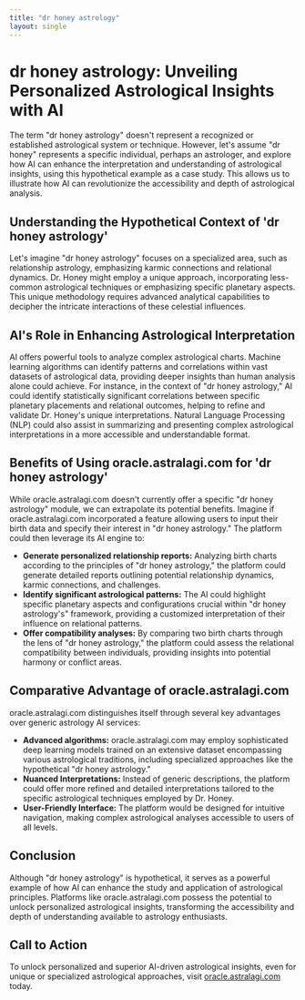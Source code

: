 ```yaml
---
title: "dr honey astrology"
layout: single
---
```


# dr honey astrology: Unveiling Personalized Astrological Insights with AI

The term "dr honey astrology" doesn't represent a recognized or established astrological system or technique.  However, let's assume "dr honey" represents a specific individual, perhaps an astrologer, and explore how AI can enhance the interpretation and understanding of astrological insights, using this hypothetical example as a case study.  This allows us to illustrate how AI can revolutionize the accessibility and depth of astrological analysis.

## Understanding the Hypothetical Context of 'dr honey astrology'

Let's imagine "dr honey astrology" focuses on a specialized area, such as relationship astrology, emphasizing karmic connections and relational dynamics. Dr. Honey might employ a unique approach, incorporating less-common astrological techniques or emphasizing specific planetary aspects. This unique methodology requires advanced analytical capabilities to decipher the intricate interactions of these celestial influences.


## AI's Role in Enhancing Astrological Interpretation

AI offers powerful tools to analyze complex astrological charts. Machine learning algorithms can identify patterns and correlations within vast datasets of astrological data, providing deeper insights than human analysis alone could achieve. For instance, in the context of "dr honey astrology,"  AI could identify statistically significant correlations between specific planetary placements and relational outcomes, helping to refine and validate Dr. Honey's unique interpretations.  Natural Language Processing (NLP) could also assist in summarizing and presenting complex astrological interpretations in a more accessible and understandable format.

## Benefits of Using oracle.astralagi.com for 'dr honey astrology'

While oracle.astralagi.com doesn't currently offer a specific "dr honey astrology" module, we can extrapolate its potential benefits.  Imagine if oracle.astralagi.com incorporated a feature allowing users to input their birth data and specify their interest in "dr honey astrology."  The platform could then leverage its AI engine to:

*   **Generate personalized relationship reports:** Analyzing birth charts according to the principles of "dr honey astrology," the platform could generate detailed reports outlining potential relationship dynamics, karmic connections, and challenges.
*   **Identify significant astrological patterns:**  The AI could highlight specific planetary aspects and configurations crucial within "dr honey astrology's" framework, providing a customized interpretation of their influence on relational patterns.
*   **Offer compatibility analyses:**  By comparing two birth charts through the lens of "dr honey astrology," the platform could assess the relational compatibility between individuals, providing insights into potential harmony or conflict areas.


## Comparative Advantage of oracle.astralagi.com

oracle.astralagi.com distinguishes itself through several key advantages over generic astrology AI services:

*   **Advanced algorithms:**  oracle.astralagi.com may employ sophisticated deep learning models trained on an extensive dataset encompassing various astrological traditions, including specialized approaches like the hypothetical "dr honey astrology."
*   **Nuanced Interpretations:** Instead of generic descriptions, the platform could offer more refined and detailed interpretations tailored to the specific astrological techniques employed by Dr. Honey.
*   **User-Friendly Interface:** The platform would be designed for intuitive navigation, making complex astrological analyses accessible to users of all levels.


## Conclusion

Although "dr honey astrology" is hypothetical, it serves as a powerful example of how AI can enhance the study and application of astrological principles.  Platforms like oracle.astralagi.com possess the potential to unlock personalized astrological insights, transforming the accessibility and depth of understanding available to astrology enthusiasts.

## Call to Action

To unlock personalized and superior AI-driven astrological insights, even for unique or specialized astrological approaches, visit [oracle.astralagi.com](https://oracle.astralagi.com) today.
